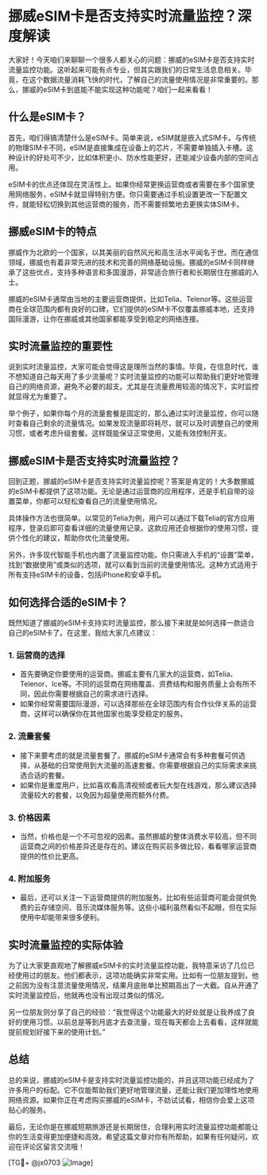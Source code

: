 # 挪威eSIM卡是否支持实时流量监控？深度解读

大家好！今天咱们来聊聊一个很多人都关心的问题：挪威的eSIM卡是否支持实时流量监控功能。这听起来可能有点专业，但其实跟我们的日常生活息息相关。毕竟，在这个数据流量消耗飞快的时代，了解自己的流量使用情况是非常重要的。那么，挪威的eSIM卡到底能不能实现这种功能呢？咱们一起来看看！

## 什么是eSIM卡？

首先，咱们得搞清楚什么是eSIM卡。简单来说，eSIM就是嵌入式SIM卡。与传统的物理SIM卡不同，eSIM是直接集成在设备上的芯片，不需要单独插入卡槽。这种设计的好处可不少，比如体积更小、防水性能更好，还能减少设备内部的空间占用。

eSIM卡的优点还体现在灵活性上。如果你经常更换运营商或者需要在多个国家使用网络服务，eSIM卡就显得特别方便。你只需要通过手机设置更改一下配置文件，就能轻松切换到其他运营商的服务，而不需要频繁地去更换实体SIM卡。

## 挪威eSIM卡的特点

挪威作为北欧的一个国家，以其美丽的自然风光和高生活水平闻名于世。而在通信领域，挪威也有着非常先进的技术和完善的网络基础设施。挪威的eSIM卡同样继承了这些优点，支持多种语言和多国漫游，非常适合旅行者和长期居住在挪威的人士。

挪威的eSIM卡通常由当地的主要运营商提供，比如Telia、Telenor等。这些运营商在全球范围内都有良好的口碑，它们提供的eSIM卡不仅覆盖挪威本地，还支持国际漫游，让你在挪威或其他国家都能享受到稳定的网络连接。

## 实时流量监控的重要性

说到实时流量监控，大家可能会觉得这是理所当然的事情。毕竟，在信息时代，谁不想知道自己每天用了多少流量呢？实时流量监控的功能可以帮助我们更好地管理自己的网络资源，避免不必要的超支。尤其是在流量费用较高的情况下，实时监控就显得尤为重要了。

举个例子，如果你每个月的流量套餐是固定的，那么通过实时流量监控，你可以随时查看自己剩余的流量情况。如果发现流量即将耗尽，就可以及时调整自己的使用习惯，或者考虑升级套餐。这样既能保证正常使用，又能有效控制开支。

## 挪威eSIM卡是否支持实时流量监控？

回到正题，挪威的eSIM卡是否支持实时流量监控呢？答案是肯定的！大多数挪威的eSIM卡都提供了这项功能。无论是通过运营商的应用程序，还是手机自带的设置菜单，你都可以轻松查看自己的流量使用情况。

具体操作方法也很简单。以常见的Telia为例，用户可以通过下载Telia的官方应用程序，登录后即可查看详细的流量使用记录。这款应用还会根据你的使用习惯，提供个性化的建议，帮助你优化流量使用。

另外，许多现代智能手机也内置了流量监控功能。你只需进入手机的“设置”菜单，找到“数据使用”或类似的选项，就可以看到当前的流量使用情况。这种方式适用于所有支持eSIM卡的设备，包括iPhone和安卓手机。

## 如何选择合适的eSIM卡？

既然知道了挪威的eSIM卡支持实时流量监控，那么接下来就是如何选择一款适合自己的eSIM卡了。在这里，我给大家几点建议：

### 1. **运营商的选择**
   - 首先要确定你要使用的运营商。挪威主要有几家大的运营商，如Telia、Telenor、Ice等。不同的运营商在网络覆盖、资费结构和服务质量上会有所不同，因此你需要根据自己的需求进行选择。
   - 如果你经常需要国际漫游，可以选择那些在全球范围内有合作伙伴关系的运营商，这样可以确保你在其他国家也能享受稳定的服务。

### 2. **流量套餐**
   - 接下来要考虑的就是流量套餐了。挪威的eSIM卡通常会有多种套餐可供选择，从基础的日常使用到大流量的高速套餐。你需要根据自己的实际需求来挑选合适的套餐。
   - 如果你是重度用户，比如喜欢看高清视频或者玩大型在线游戏，那么建议选择流量较大的套餐，以免因为超量使用而额外付费。

### 3. **价格因素**
   - 当然，价格也是一个不可忽视的因素。虽然挪威的整体消费水平较高，但不同运营商之间的价格差异还是存在的。建议在购买前多做比较，看看哪家运营商提供的性价比更高。

### 4. **附加服务**
   - 最后，还可以关注一下运营商提供的附加服务。比如有些运营商可能会提供免费的云存储空间、音乐流媒体服务等。这些小福利虽然看似不起眼，但在实际使用中却能带来很多便利。

## 实时流量监控的实际体验

为了让大家更直观地了解挪威eSIM卡的实时流量监控功能，我特意采访了几位已经使用过的朋友。他们都表示，这项功能确实非常实用。比如有一位朋友提到，他之前因为没有注意流量使用情况，结果月底账单比预期高出了一大截。自从开通了实时流量监控后，他就再也没有出现过类似的情况。

另一位朋友则分享了自己的经验：“我觉得这个功能最大的好处就是让我养成了良好的使用习惯。以前总是等到月底才去查流量，现在每天都会上去看看，这样就能提前规划好接下来的使用计划。”

## 总结

总的来说，挪威的eSIM卡是支持实时流量监控功能的，并且这项功能已经成为了许多用户的标配。它不仅能帮助我们更好地管理流量，还能让我们更加理性地使用网络资源。如果你正在考虑购买挪威的eSIM卡，不妨试试看，相信你会爱上这项贴心的服务。

最后，无论你是在挪威短期旅游还是长期居住，合理利用实时流量监控功能都能让你的生活变得更加便捷和高效。希望这篇文章对你有所帮助，如果有任何疑问，欢迎在评论区留言交流哦！

[TG💪+ @jx0703 ![Image](https://github.com/user-attachments/assets/dbca1d08-cadb-493c-b0ec-ad6f7a83f270)]
